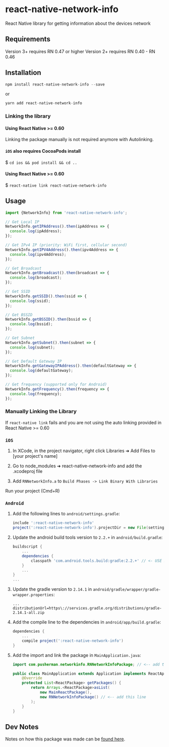 # react-native-network-info

React Native library for getting information about the devices network

## Requirements

Version 3+ requires RN 0.47 or higher
Version 2+ requires RN 0.40 - RN 0.46

## Installation

```javascript
npm install react-native-network-info --save
```

or

```javascript
yarn add react-native-network-info
```

### Linking the library

#### Using React Native >= 0.60

Linking the package manually is not required anymore with Autolinking.

#### `iOS` also requires CocoaPods install

$ `cd ios && pod install && cd ..`

#### Using React Native >= 0.60

$ `react-native link react-native-network-info`

## Usage

```javascript
import {NetworkInfo} from 'react-native-network-info';

// Get Local IP
NetworkInfo.getIPAddress().then(ipAddress => {
  console.log(ipAddress);
});

// Get IPv4 IP (priority: WiFi first, cellular second)
NetworkInfo.getIPV4Address().then(ipv4Address => {
  console.log(ipv4Address);
});

// Get Broadcast
NetworkInfo.getBroadcast().then(broadcast => {
  console.log(broadcast);
});

// Get SSID
NetworkInfo.getSSID().then(ssid => {
  console.log(ssid);
});

// Get BSSID
NetworkInfo.getBSSID().then(bssid => {
  console.log(bssid);
});

// Get Subnet
NetworkInfo.getSubnet().then(subnet => {
  console.log(subnet);
});

// Get Default Gateway IP
NetworkInfo.getGatewayIPAddress().then(defaultGateway => {
  console.log(defaultGateway);
});

// Get frequency (supported only for Android)
NetworkInfo.getFrequency().then(frequency => {
  console.log(frequency);
});
```

### Manually Linking the Library

If `react-native link` fails and you are not using the auto linking provided in React Native >= 0.60

### `iOS`

1. In XCode, in the project navigator, right click Libraries ➜ Add Files to [your project's name]

2. Go to node_modules ➜ react-native-network-info and add the .xcodeproj file

3. Add `RNNetworkInfo.a` to `Build Phases -> Link Binary With Libraries`

Run your project (Cmd+R)

### `Android`

1. Add the following lines to `android/settings.gradle`:

   ```gradle
   include ':react-native-network-info'
   project(':react-native-network-info').projectDir = new File(settingsDir, '../node_modules/react-native-network-info/android')
   ```

2. Update the android build tools version to `2.2.+` in `android/build.gradle`:
   ```gradle
   buildscript {
       ...
       dependencies {
           classpath 'com.android.tools.build:gradle:2.2.+' // <- USE 2.2.+ version
       }
       ...
   }
   ...
   ```
3. Update the gradle version to `2.14.1` in `android/gradle/wrapper/gradle-wrapper.properties`:

   ```
   ...
   distributionUrl=https\://services.gradle.org/distributions/gradle-2.14.1-all.zip
   ```

4. Add the compile line to the dependencies in `android/app/build.gradle`:

   ```gradle
   dependencies {
       ...
       compile project(':react-native-network-info')
   }
   ```

5. Add the import and link the package in `MainApplication.java`:

   ```java
   import com.pusherman.networkinfo.RNNetworkInfoPackage; // <-- add this import

   public class MainApplication extends Application implements ReactApplication {
       @Override
       protected List<ReactPackage> getPackages() {
           return Arrays.<ReactPackage>asList(
               new MainReactPackage(),
               new RNNetworkInfoPackage() // <-- add this line
           );
       }
   }
   ```

## Dev Notes

Notes on how this package was made can be [found here](https://eastcodes.com/packaging-and-sharing-react-native-modules "Packaging and Sharing React Native Modules").
